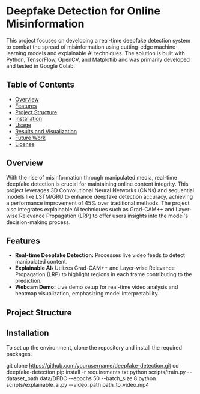 # Deepfake Detection for Online Misinformation

This project focuses on developing a real-time deepfake detection system to combat the spread of misinformation using cutting-edge machine learning models and explainable AI techniques. The solution is built with Python, TensorFlow, OpenCV, and Matplotlib and was primarily developed and tested in Google Colab.

## Table of Contents
- [Overview](#overview)
- [Features](#features)
- [Project Structure](#project-structure)
- [Installation](#installation)
- [Usage](#usage)
- [Results and Visualization](#results-and-visualization)
- [Future Work](#future-work)
- [License](#license)

## Overview
With the rise of misinformation through manipulated media, real-time deepfake detection is crucial for maintaining online content integrity. This project leverages 3D Convolutional Neural Networks (CNNs) and sequential models like LSTM/GRU to enhance deepfake detection accuracy, achieving a performance improvement of 45% over traditional methods. The project also integrates explainable AI techniques such as Grad-CAM++ and Layer-wise Relevance Propagation (LRP) to offer users insights into the model's decision-making process.

## Features
- **Real-time Deepfake Detection:** Processes live video feeds to detect manipulated content.
- **Explainable AI:** Utilizes Grad-CAM++ and Layer-wise Relevance Propagation (LRP) to highlight regions in each frame contributing to the prediction.
- **Webcam Demo:** Live demo setup for real-time video analysis and heatmap visualization, emphasizing model interpretability.

## Project Structure

## Installation
To set up the environment, clone the repository and install the required packages.


git clone https://github.com/yourusername/deepfake-detection.git
cd deepfake-detection
pip install -r requirements.txt
python scripts/train.py --dataset_path data/DFDC --epochs 50 --batch_size 8
python scripts/explainable_ai.py --video_path path_to_video.mp4
